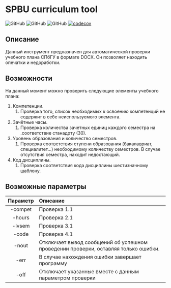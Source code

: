 # SPBU curriculum tool

![GitHub](https://img.shields.io/github/license/sayumikko/spbu-curriculum-tool)
![GitHub](https://github.com/sayumikko/spbu-curriculum-tool/actions/workflows/artifact.yml/badge.svg)
![GitHub](https://github.com/sayumikko/spbu-curriculum-tool/actions/workflows/tests.yml/badge.svg)
[![codecov](https://codecov.io/gh/sayumikko/spbu-curriculum-tool/branch/pr/add_ci/graph/badge.svg?token=M2GKY4RZE9)](https://codecov.io/gh/sayumikko/spbu-curriculum-tool)

## Описание

Данный инструмент предназначен для автоматической проверки учебного плана СПбГУ в формате DOCX. Он позволяет находить опечатки и недоработки.

## Возможности

На данный момент можно проверить следующие элементы учебного плана:

1. Компетенции.
    1. Проверка того, список необходимых к освоению компетенций не содержит в себе неиспользуемого элемента.
2. Зачётные часы.
    1. Проверка количества зачетных единиц каждого семестра на .соответствие станадрту (30).
3. Уровень образования и количество семестров.
    1. Проверка соответствия ступени образования (бакалавриат, специалитет...) необходимому количеству семестров. В случае отсутствия семестра, находит недостающий.
4. Код дисциплины.
    1. Проверка соответствия кода дисциплины шестизначному шаблону.



## Возможные параметры

| Параметр        | Описание        | 
| :-------------: | :-------------  |
| -compet         | Проверка 1.1    |
| -hours          | Проверка 2.1    |   
| -lvsem          | Проверка 3.1    |  
| -code           | Проверка 4.1    |
| -nout           | Отключает вывод сообщений об успешном проведении  проверки, оставляя только ошибки. |
| -err            | В случае нахождения ошибки завершает программу |
| -off            | Отключает указанные вместе с данным параметром проверки|